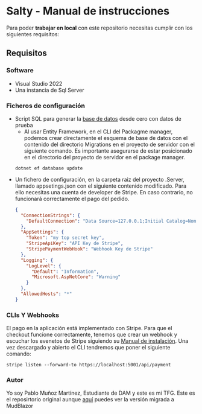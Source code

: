 # Salty - Manual de instrucciones
Para poder **trabajar en local** con este repositorio necesitas cumplir con los siguientes requisitos:
## Requisitos

### Software
+ Visual Studio 2022
+ Una instancia de Sql Server
### Ficheros de configuración
+ Script SQL para generar la [base de datos](https://github.com/PmmDam/BlazorEcommerce/blob/master/generate_salty_db.sql) desde cero con datos de prueba
  + Al usar Entity Framework, en el CLI del Packagme manager, podemos crear directamente el esquema de base de datos con el contenido del directorio Migrations en el proyecto de servidor con el siguiente comando. Es importante asegurarse de estar posicionado en el directorio del proyecto de servidor en el package manager.
   ```console 
   dotnet ef database update 
+ Un fichero de configuración, en la carpeta raiz del proyecto .Server, llamado appsetings.json con el siguiente contenido modificado. Para ello necesitas una cuenta de developer de Stripe. En caso contrario, no funcionará correctamente el pago del pedido.
  ```json
  {
    "ConnectionStrings": {
      "DefaultConnection": "Data Source=127.0.0.1;Initial Catalog=Nombre_DB;User ID=DB_User;Password=TuContraseña;TrustServerCertificate=True"
    },
    "AppSettings": {
      "Token": "my top secret key",
      "StripeApiKey": "API Key de Stripe",
      "StripePaymentWebHook": "Webhook Key de Stripe"
    },
    "Logging": {
      "LogLevel": {
        "Default": "Information",
        "Microsoft.AspNetCore": "Warning"
      }
    },
    "AllowedHosts": "*"
  }
### CLIs Y Webhooks
El pago en la aplicación está implementado con Stripe. Para que el checkout funcione correctamente, tenemos que crear un webhook y escuchar los evenetos de Stripe siguiendo su [Manual de instalación](https://stripe.com/docs/stripe-cli#install). 
Una vez descargado y abierto el CLI tendremos que poner el siguiente comando:
``` console
stripe listen --forward-to https://localhost:5001/api/payment
```
### Autor
Yo soy Pablo Muñoz Martínez, Estudiante de DAM y este es mi TFG.
Este es el reposirtorio original aunque [aquí](https://github.com/PmmDam/Salty) puedes ver la versión migrada a MudBlazor
